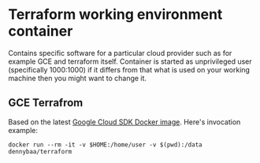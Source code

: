 # Terraform working environment container

Contains specific software for a particular cloud provider such as for example GCE and terraform itself. Container is started as unprivileged user (specifically 1000:1000) if it differs from that what is used on your working machine then you might want to change it.


## GCE Terrafrom

Based on the latest [Google Cloud SDK Docker image](https://hub.docker.com/r/google/cloud-sdk/). Here's invocation example:

```
docker run --rm -it -v $HOME:/home/user -v $(pwd):/data dennybaa/terraform
```
